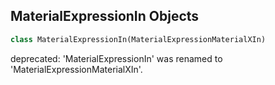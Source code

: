## MaterialExpressionIn Objects

```python
class MaterialExpressionIn(MaterialExpressionMaterialXIn)
```

deprecated: 'MaterialExpressionIn' was renamed to 'MaterialExpressionMaterialXIn'.

<a id="unreal.MaterialExpressionMaterialXLuminance"></a>